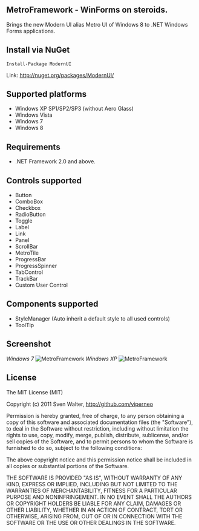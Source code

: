 MetroFramework - WinForms on steroids.
--------------------------------------

Brings the new Modern UI alias Metro UI of Windows 8 to .NET Windows Forms applications. 

Install via NuGet 
------------------
    Install-Package ModernUI

Link: http://nuget.org/packages/ModernUI/

Supported platforms
-------------------
* Windows XP SP1/SP2/SP3 (without Aero Glass)
* Windows Vista
* Windows 7
* Windows 8

Requirements
------------
* .NET Framework 2.0 and above.

Controls supported
------------------
* Button
* ComboBox
* Checkbox
* RadioButton
* Toggle
* Label
* Link
* Panel
* ScrollBar
* MetroTile
* ProgressBar
* ProgressSpinner
* TabControl
* TrackBar
* Custom User Control

Components supported
------------------
* StyleManager (Auto inherit a default style to all used controls)
* ToolTip

Screenshot
----------
*Windows 7*
![MetroFramework](http://i.imgur.com/RBukk78.png)
*Windows XP*
![MetroFramework](http://i.imgur.com/0hlnU2w.jpg)

License
-------

The MIT License (MIT)

Copyright (c) 2011 Sven Walter, http://github.com/viperneo

Permission is hereby granted, free of charge, to any person obtaining a copy of 
this software and associated documentation files (the "Software"), to deal in the 
Software without restriction, including without limitation the rights to use, copy, 
modify, merge, publish, distribute, sublicense, and/or sell copies of the Software, 
and to permit persons to whom the Software is furnished to do so, subject to the 
following conditions:

The above copyright notice and this permission notice shall be included in 
all copies or substantial portions of the Software.

THE SOFTWARE IS PROVIDED "AS IS", WITHOUT WARRANTY OF ANY KIND, EXPRESS OR IMPLIED, 
INCLUDING BUT NOT LIMITED TO THE WARRANTIES OF MERCHANTABILITY, FITNESS FOR A 
PARTICULAR PURPOSE AND NONINFRINGEMENT. IN NO EVENT SHALL THE AUTHORS OR COPYRIGHT 
HOLDERS BE LIABLE FOR ANY CLAIM, DAMAGES OR OTHER LIABILITY, WHETHER IN AN ACTION OF 
CONTRACT, TORT OR OTHERWISE, ARISING FROM, OUT OF OR IN CONNECTION WITH THE SOFTWARE 
OR THE USE OR OTHER DEALINGS IN THE SOFTWARE.